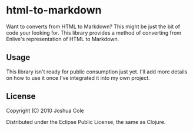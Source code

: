 # html-to-markdown

Want to converts from HTML to Markdown? This might be just the bit of code your looking for. This library provides a method of converting from Enlive's representation of HTML to Markdown.

## Usage

This library isn't ready for public consumption just yet. I'll add more details on how to use it once I've integrated it into my own project.

## License

Copyright (C) 2010 Joshua Cole

Distributed under the Eclipse Public License, the same as Clojure.
